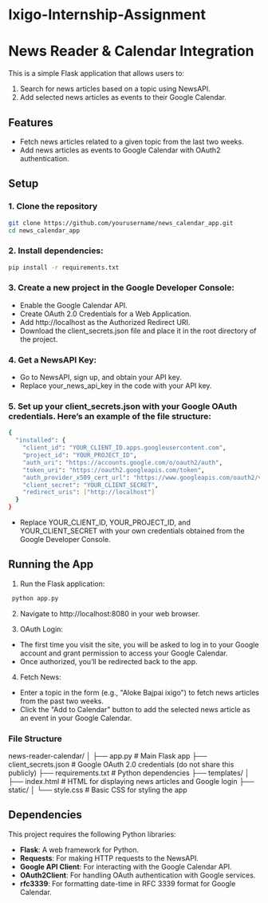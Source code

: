 # Ixigo-Internship-Assignment

# News Reader & Calendar Integration

This is a simple Flask application that allows users to:
1. Search for news articles based on a topic using NewsAPI.
2. Add selected news articles as events to their Google Calendar.

## Features
- Fetch news articles related to a given topic from the last two weeks.
- Add news articles as events to Google Calendar with OAuth2 authentication.

## Setup

### 1. Clone the repository

```bash
git clone https://github.com/yourusername/news_calendar_app.git
cd news_calendar_app
```

### 2. Install dependencies:

```bash
pip install -r requirements.txt
```

### 3. Create a new project in the Google Developer Console:

- Enable the Google Calendar API.
- Create OAuth 2.0 Credentials for a Web Application.
- Add http://localhost as the Authorized Redirect URI.
- Download the client_secrets.json file and place it in the root directory of the project.

### 4. Get a NewsAPI Key:

- Go to NewsAPI, sign up, and obtain your API key.
- Replace your_news_api_key in the code with your API key.

### 5. Set up your client_secrets.json with your Google OAuth credentials. Here’s an example of the file structure:

```bash
{
  "installed": {
    "client_id": "YOUR_CLIENT_ID.apps.googleusercontent.com",
    "project_id": "YOUR_PROJECT_ID",
    "auth_uri": "https://accounts.google.com/o/oauth2/auth",
    "token_uri": "https://oauth2.googleapis.com/token",
    "auth_provider_x509_cert_url": "https://www.googleapis.com/oauth2/v1/certs",
    "client_secret": "YOUR_CLIENT_SECRET",
    "redirect_uris": ["http://localhost"]
  }
}
```
- Replace YOUR_CLIENT_ID, YOUR_PROJECT_ID, and YOUR_CLIENT_SECRET with your own credentials obtained from the Google Developer Console.

<h2>Running the App</h2>

1. Run the Flask application:

```bash
 python app.py
```

2.  Navigate to http://localhost:8080 in your web browser.

3. OAuth Login:

- The first time you visit the site, you will be asked to log in to your Google account and grant permission to access your Google Calendar.
- Once authorized, you’ll be redirected back to the app.

4. Fetch News:

- Enter a topic in the form (e.g., "Aloke Bajpai ixigo") to fetch news articles from the past two weeks.
- Click the "Add to Calendar" button to add the selected news article as an event in your Google Calendar.

<h3>File Structure</h3>

news-reader-calendar/
│
├── app.py                   # Main Flask app
├── client_secrets.json       # Google OAuth 2.0 credentials (do not share this publicly)
├── requirements.txt          # Python dependencies
├── templates/
│   ├── index.html            # HTML for displaying news articles and Google login
├── static/
│   └── style.css             # Basic CSS for styling the app

## Dependencies

This project requires the following Python libraries:

- **Flask**: A web framework for Python.
- **Requests**: For making HTTP requests to the NewsAPI.
- **Google API Client**: For interacting with the Google Calendar API.
- **OAuth2Client**: For handling OAuth authentication with Google services.
- **rfc3339**: For formatting date-time in RFC 3339 format for Google Calendar.
